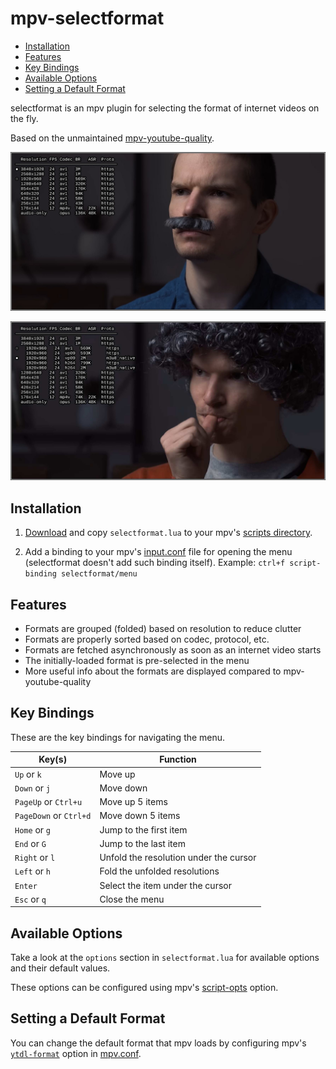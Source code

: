 # mpv-selectformat

* [Installation](#installation)
* [Features](#features)
* [Key Bindings](#key-bindings)
* [Available Options](#available-options)
* [Setting a Default Format](#setting-a-default-format)

selectformat is an mpv plugin
for selecting the format of internet videos on the fly.

Based on the unmaintained
[mpv-youtube-quality](https://github.com/jgreco/mpv-youtube-quality).

![Folded](sc1.jpg)

![Unfolded](sc2.jpg)

## Installation

1. [Download](https://github.com/koonix/mpv-selectformat/releases/latest/download/selectformat.lua)
and copy `selectformat.lua` to your mpv's [scripts directory](https://mpv.io/manual/stable/#script-location).

3. Add a binding to your mpv's
[input.conf](https://mpv.io/manual/stable/#input-conf) file
for opening the menu
(selectformat doesn't add such binding itself).
Example: `ctrl+f script-binding selectformat/menu`

## Features

- Formats are grouped (folded) based on resolution to reduce clutter
- Formats are properly sorted based on codec, protocol, etc.
- Formats are fetched asynchronously as soon as an internet video starts
- The initially-loaded format is pre-selected in the menu
- More useful info about the formats are displayed compared to mpv-youtube-quality

## Key Bindings

These are the key bindings for navigating the menu.

| Key(s)                 | Function |
|------------------------|----------|
| `Up` or `k`            | Move up
| `Down` or `j`          | Move down
| `PageUp` or `Ctrl+u`   | Move up 5 items
| `PageDown` or `Ctrl+d` | Move down 5 items
| `Home` or `g`          | Jump to the first item
| `End` or `G`           | Jump to the last item
| `Right` or `l`         | Unfold the resolution under the cursor
| `Left` or `h`          | Fold the unfolded resolutions
| `Enter`                | Select the item under the cursor
| `Esc` or `q`           | Close the menu

## Available Options

Take a look at the `options` section in `selectformat.lua`
for available options and their default values.

These options can be configured using mpv's
[script-opts](https://mpv.io/manual/stable/#options-script-opts)
option.

## Setting a Default Format

You can change the default format that mpv loads
by configuring mpv's
[`ytdl-format`](https://mpv.io/manual/stable/#options-ytdl-format)
option in [mpv.conf](https://mpv.io/manual/stable/#configuration-files).
